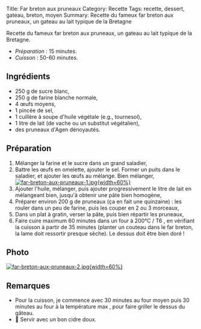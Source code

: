 Title: Far breton aux pruneaux
Category: Recette
Tags: recette, dessert, gateau, breton, moyen
Summary: Recette du fameux far breton aux pruneaux, un gateau au lait typique de la Bretagne

Recette du fameux far breton aux pruneaux, un gateau au lait typique de la Bretagne.

- *Préparation* : 15 minutes.
- *Cuisson* : 50-60 minutes.

## Ingrédients
- 250 g de sucre blanc,
- 250 g de farine blanche normale,
- 4 œufs moyens,
- 1 pincée de sel,
- 1 cuillère à soupe d'huile végétale (e.g., tournesol),
- 1 litre de lait (de vache ou un substitut végétalien),
- des pruneaux d'Agen dénoyautés.

## Préparation
1. Mélanger la farine et le sucre dans un grand saladier,
2. Battre les œufs en omelette, ajouter le sel. Former un puits dans le saladier, et ajouter les œufs au mélange. Bien mélanger,
   [![far-breton-aux-pruneaux-1.jpg]({filename}images/far-breton-aux-pruneaux-1.jpg){width=60%}]({filename}images/far-breton-aux-pruneaux-1.jpg)
3. Ajouter l'huile, mélanger, puis ajouter progressivement le litre de lait en mélangeant bien, jusqu'à obtenir une pâte bien homogène,
4. Préparer environ 200 g de pruneaux (ça en fait une quinzaine) : les rouler dans un peu de farine, puis les couper en 2 ou 3 morceaux,
5. Dans un plat à gratin, verser la pâte, puis bien répartir les pruneaux,
6. Faire cuire maximum 60 minutes dans un four à 200°C / T6 <i class="fa fa-thermometer-full" aria-hidden="true"></i>, en vérifiant la cuisson à partir de 35 minutes (planter un couteau dans le far breton, la lame doit ressortir presque sèche). Le dessus doit être bien doré !

## Photo
[![far-breton-aux-pruneaux-2.jpg]({filename}images/far-breton-aux-pruneaux-2.jpg){width=60%}]({filename}images/far-breton-aux-pruneaux-2.jpg)

## Remarques
- Pour la cuisson, je commence avec 30 minutes au four moyen <i class="fa fa-thermometer-half" aria-hidden="true"></i> puis 30 minutes au four à la température max <i class="fa fa-thermometer-full" aria-hidden="true"></i>, pour faire griller le dessus du gâteau.
- :wine_glass: Servir avec un bon cidre doux.
